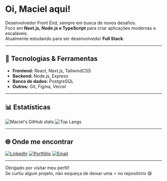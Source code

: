 # Oi, Maciel aqui!

Desenvolvedor Front End, sempre em busca de novos desafios.  
Foco em **Next.js, Node.js e TypeScript** para criar aplicações modernas e escaláveis.  
Atualmente estudando para ser desenvolvedor **Full Stack**.  

---

## 🚀 Tecnologias & Ferramentas
- **Frontend:** React, Next.js, TailwindCSS  
- **Backend:** Node.js, Express  
- **Banco de dados:** PostgreSQL
- **Outros:** Git, Figma, Vercel  

---

## 📊 Estatísticas
![Maciel's GitHub stats](https://github-readme-stats.vercel.app/api?username=macielaraujo&show_icons=true&theme=radical)
![Top Langs](https://github-readme-stats.vercel.app/api/top-langs/?username=macielaraujo&layout=compact&theme=radical)  

---

## 🌐 Onde me encontrar
 [![LinkedIn](https://img.shields.io/badge/LinkedIn-0077B5?style=for-the-badge&logo=linkedin&logoColor=white)](https://www.linkedin.com/in/maciel-ara%C3%BAjo-542532215/) [![Portfólio](https://img.shields.io/badge/Portfolio-000?style=for-the-badge&logo=firefox&logoColor=white)](https://SEU-LINK.com) [![Email](https://img.shields.io/badge/Email-D14836?style=for-the-badge&logo=gmail&logoColor=white)](mailto:macielsemr@gmail.com)   

---

Obrigado por visitar meu perfil!  
Se curtiu algum projeto, não esqueça de deixar uma ⭐ no repositório 😄
